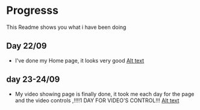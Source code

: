 # Progresss

This Readme shows you what i have been doing

## Day 22/09

- I've done my Home page, it looks very good
[Alt text](public/images/JiSsEY.jpg)

## day 23-24/09
- My video showing page is finally done, it took me each day for the page and the video controls ,!!!!1 DAY FOR VIDEO'S CONTROL!!!
[Alt text](public/images/videopagee.jpg)